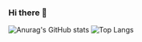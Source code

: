 ### Hi there 👋

![Anurag's GitHub stats](https://github-readme-stats.vercel.app/api?username=rodriguescarinaSI&show_icons=true&theme=radical)
![Top Langs](https://github-readme-stats.vercel.app/api/top-langs/?username=rodriguescarinaSI&layout=compact?username=rodriguescarinaSI&show_icons=true&theme=radical)
<!--
**rodriguescarinaSI/rodriguescarinaSI** is a ✨ _special_ ✨ repository because its `README.md` (this file) appears on your GitHub profile.

Here are some ideas to get you started:

- 🔭 I’m currently working on ...
- 🌱 I’m currently learning ...
- 👯 I’m looking to collaborate on ...
- 🤔 I’m looking for help with ...
- 💬 Ask me about ...
- 📫 How to reach me: ...
- 😄 Pronouns: ...
- ⚡ Fun fact: ...
-->
